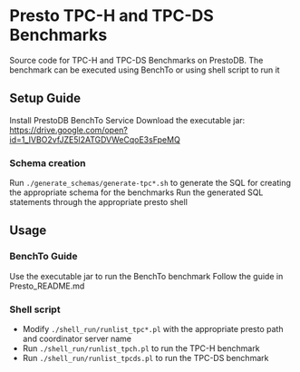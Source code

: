 # Presto TPC-H and TPC-DS Benchmarks
Source code for TPC-H and TPC-DS Benchmarks on PrestoDB. The benchmark can be executed using BenchTo or using shell script to run it

## Setup Guide

Install PrestoDB BenchTo Service
Download the executable jar: https://drive.google.com/open?id=1_IVBO2vfJZE5l2ATGDVWeCqoE3sFpeMQ 

### Schema creation
Run `./generate_schemas/generate-tpc*.sh` to generate the SQL for creating the appropriate schema for the benchmarks
Run the generated SQL statements through the appropriate presto shell

## Usage

### BenchTo Guide
Use the executable jar to run the BenchTo benchmark
Follow the guide in Presto_README.md

### Shell script
- Modify `./shell_run/runlist_tpc*.pl` with the appropriate presto path and coordinator server name
- Run `./shell_run/runlist_tpch.pl` to run the TPC-H benchmark 
- Run `./shell_run/runlist_tpcds.pl` to run the TPC-DS benchmark 
